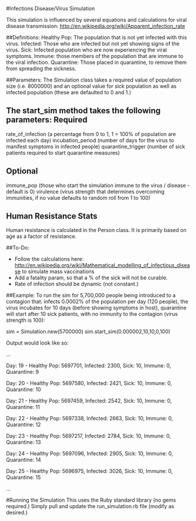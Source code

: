 #Infections Disease/Virus Simulation

This simulation is influenced by several equations and calculations for viral disease transmission:
http://en.wikipedia.org/wiki/Apparent_infection_rate

##Definitions:
Healthy Pop: The population that is not yet infected with this virus.
Infected: Those who are infected but not yet showing signs of the virus.
Sick: Infected population who are now experiencing the viral symptoms.
Immune: those members of the population that are immune to the viral infection.
Quarantine: Those placed in quarantine, to remove them from spreading the sickness.

##Parameters:
The Simulation class takes a required value of population size (i.e. 8000000) and an optional
value for sick population as well as infected population (these are defaulted to 0 and 1.)

The start_sim method takes the following parameters:
Required
--------
rate_of_infection (a percentage from 0 to 1, 1 = 100% of population are infected each day)
incubation_period (number of days for the virus to manifest symptoms in infected people)
quarantine_trigger (number of sick patients required to start quarantine measures)

Optional
--------
immune_pop (those who start the simulation immune to the virus / disease - default is 0)
virulence (virus strength that determines overcoming immunities, if no value defaults to random roll from 1 to 100)

Human Resistance Stats
----------------------
Human resistance is calculated in the Person class.  It is primarily based on age as a factor of resistance.

##To-Do:
- Follow the calculations here: http://en.wikipedia.org/wiki/Mathematical_modelling_of_infectious_disease
to simulate mass vaccinations
- Add a fatality param, so that a % of the sick will not be curable.
- Rate of infection should be dynamic (not constant.)

##Example:
To run the sim for 5,700,000 people being introduced to a contagion that:
infects 0.0002% of the population per day (120 people), the virus incubates for 10 days (before showing symptoms in host),
quarantine will start after 10 sick patients, with no immunity to the contagion (virus strength is 100):

sim = Simulation.new(5700000)
sim.start_sim(0.000002,10,10,0,100)

Output would look like so:

...

Day: 19 - Healthy Pop: 5697701, Infected: 2300, Sick: 10, Immune: 0, Quarantine: 9

Day: 20 - Healthy Pop: 5697580, Infected: 2421, Sick: 10, Immune: 0, Quarantine: 10

Day: 21 - Healthy Pop: 5697459, Infected: 2542, Sick: 10, Immune: 0, Quarantine: 11

Day: 22 - Healthy Pop: 5697338, Infected: 2663, Sick: 10, Immune: 0, Quarantine: 12

Day: 23 - Healthy Pop: 5697217, Infected: 2784, Sick: 10, Immune: 0, Quarantine: 13

Day: 24 - Healthy Pop: 5697096, Infected: 2905, Sick: 10, Immune: 0, Quarantine: 14

Day: 25 - Healthy Pop: 5696975, Infected: 3026, Sick: 10, Immune: 0, Quarantine: 15

...

#Running the Simulation
This uses the Ruby standard library (no gems required.)
Simply pull and update the run_simulation.rb file (modify as desired.)